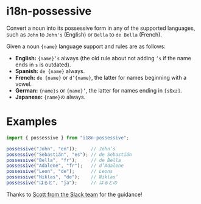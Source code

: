 
# i18n-possessive

Convert a noun into its possessive form in any of the supported languages, such as `John` to `John's` (English) or `Bella` to `de Bella` (French). 
  
Given a noun `{name}` language support and rules are as follows:

-  **English:**  `{name}’s` always (the old rule about not adding `’s` if the name ends in `s` is outdated).
-  **Spanish:**  `de {name}` always.
-  **French:**  `de {name}` or `d’{name}`, the latter for names beginning with a vowel.
-  **German:**  `{name}s` or `{name}’`, the latter for names ending in `[sßxz]`.
-  **Japanese:**  `{name}の` always.

# Examples

```ts
import { possessive } from "i18n-possessive";

possessive("John", "en"));     // John’s
possessive("Sebastián", "es"); // de Sebastián
possessive("Bella", "fr");     // de Bella
possessive("Adalene", "fr");   // d’Adalene
possessive("Leon", "de");      // Leons
possessive("Niklas", "de");    // Niklas’
possessive("はると", "ja");     // はるとの
```

Thanks to [Scott from the Slack team](https://medium.com/@ssandler_35379/hi-aaron-1c7a2c11aa2d) for the guidance!